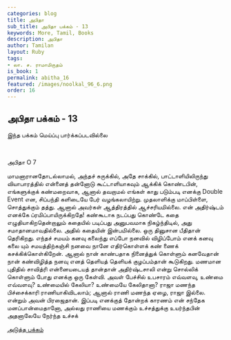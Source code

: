 ```yaml
---
categories: blog
title: அபிதா
sub_title: அபிதா பக்கம் - 13
keywords: More, Tamil, Books
description: அபிதா
author: Tamilan
layout: Ruby
tags:
- லா. ச. ராமாமிருதம்
is_book: 1
permalink: abitha_16
featured: /images/noolkal_96_6.png
order: 16
---
```

## அபிதா பக்கம் - 13

இந்த பக்கம் மெய்ப்பு பார்க்கப்படவில்லை

﻿

அபிதா O 7

மாமனாரானதோடல்லாமல், அந்தச் சுருக்கில், அதே சாக்கில், பாட்டாளியிலிருந்து வியாபாரத்தில் என்னைத் தன்னோடு கூட்டாளியாகவும் ஆக்கிக் கொண்டபின், எங்களுக்குக் கண்மறைவாக, ஆனால் தவறாமல் எங்கள் காது படும்படி எனக்கு Double Event என, சிப்பந்தி களிடையே பேர் வழங்கலாயிற்று. முதலாளிக்கு மாப்பிள்ளை, சொத்துக்கும் தத்து. ஆனால் அவர்கள் ஆத்திரத்தில் ஆச்சரியமில்லை. என் அதிர்ஷ்டம் எனக்கே ப்ரமிப்பாயிருக்கிறதே! கண்கூடாக நடப்பது கொண்டே கதை எழுதியாகிறதென்றாலும் கதையில் படிப்பது அனுபவமாக நிகழ்ந்திடில், அது சமாதானமாவதில்லை. அதில் கதையின் இன்பமில்லை. ஒரு தினுசான பீதிதான் தெரிகிறது. எந்தச் சமயம் கனவு கலைந்து எப்போ நனவில் விழிப்போம் எனக் கனவு கலை யும் சமயத்திற்கஞ்சி நனவை நானே எதிர்கொள்ளக் கண் ணைக் கசக்கிக்கொள்கிறேன். ஆனால் நான் காண்பதாக நினைத்துக் கொள்ளும் கனவேதான் நான் கண்விழித்த நனவு எனத் தெளியத் தெளியக் குழப்பம்தான் கூடுகிறது. மணமான புதிதில் சாவித்ரி என்னையடையத் தான்தான் அதிர்ஷ்டசாலி என்று சொல்லிக் கொள்ளும் போது எனக்கு ஒரு கேள்வி. அவள் பேச்சில் உபசாரம் எவ்வளவு, உண்மை எவ்வளவு? உண்மையில் கேலியா? உண்மையே கேலிதானா? ராஜா மணந்த பிச்சைக்காரி ராணியாகிவிடலாம்; ஆனால் ராணி மணந்த ஏழை, ராஜா இல்லை. என்றும் அவன் பிரஜைதான். இப்படி எனக்குத் தோன்றக் காரணம் என் சந்தேக மனப்பான்மைதானோ, அல்லது ராணியை மணக்கும் உச்சத்துக்கு உயர்ந்தபின் அதனாலேயே நேர்ந்த உச்சக்

[அடுத்த பக்கம்](abitha_17)